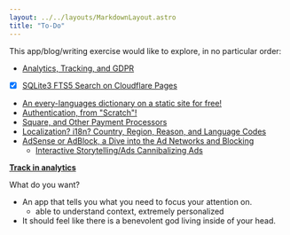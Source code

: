 ```yaml
---
layout: ../../layouts/MarkdownLayout.astro
title: "To-Do"
---
```


This app/blog/writing exercise would like to explore, in no particular order:

- [Analytics, Tracking, and GDPR](/todo?utm_source=ToDo&utm_medium=Website&utm_campaign=RealTime&utm_content=Analytics)
- [x] [SQLite3 FTS5 Search on Cloudflare Pages](/en/posts/enabling-client-side-search)
- [An every-languages dictionary on a static site for free!](/todo?utm_source=ToDo&utm_medium=Website&utm_campaign=RealTime&utm_content=Languages)
- [Authentication, from "Scratch"!](/en/posts/using-oauth-2)
- [Square, and Other Payment Processors](/todo?utm_source=ToDo&utm_medium=Website&utm_campaign=RealTime&utm_content=Payments)
- [Localization? i18n? Country, Region, Reason, and Language Codes](/todo?utm_source=ToDo&utm_medium=Website&utm_campaign=RealTime&utm_content=Localization)
- [AdSense or AdBlock, a Dive into the Ad Networks and Blocking](/todo?utm_source=ToDo&utm_medium=Website&utm_campaign=RealTime&utm_content=Advertisements)
  - [Interactive Storytelling/Ads Cannibalizing Ads](/todo?utm_source=ToDo&utm_medium=Website&utm_campaign=RealTime&utm_content=Storytelling)

**[Track in analytics](/analytics)**

What do you want?

- An app that tells you what you need to focus your attention on.
    - able to understand context, extremely personalized
- It should feel like there is a benevolent god living inside of your head.
